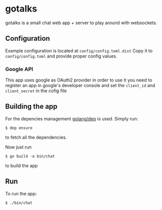 # gotalks
gotalks is a small chat web app + server to play around with websockets.

## Configuration
Example configuration is located at `config/config.toml.dist`
Copy it to `config/config.toml` and provide proper config values.

### Google API
This app uses google as OAuth2 provider in order to use it you need to register an app in google's developer console and set the `client_id` and `client_secret` in the cofig file

## Building the app
For the depencies management [golang/dep](https://github.com/golang/dep) is used.
Simply run:
```
$ dep ensure
```
to fetch all the dependencies.

Now just run 
```
$ go build -o bin/chat
```
to build the app

## Run
To run the app:
```
$ ./bin/chat
```
